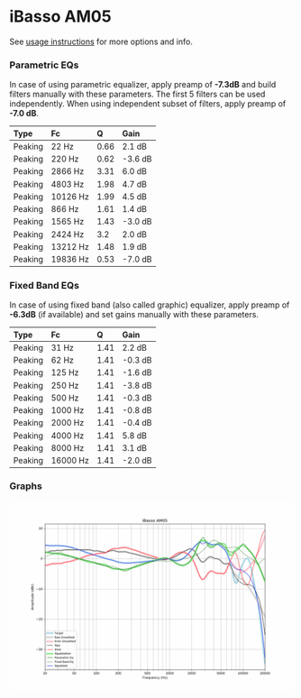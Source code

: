 # iBasso AM05
See [usage instructions](https://github.com/jaakkopasanen/AutoEq#usage) for more options and info.

### Parametric EQs
In case of using parametric equalizer, apply preamp of **-7.3dB** and build filters manually
with these parameters. The first 5 filters can be used independently.
When using independent subset of filters, apply preamp of **-7.0 dB**.

| Type    | Fc       |    Q | Gain    |
|:--------|:---------|:-----|:--------|
| Peaking | 22 Hz    | 0.66 | 2.1 dB  |
| Peaking | 220 Hz   | 0.62 | -3.6 dB |
| Peaking | 2866 Hz  | 3.31 | 6.0 dB  |
| Peaking | 4803 Hz  | 1.98 | 4.7 dB  |
| Peaking | 10126 Hz | 1.99 | 4.5 dB  |
| Peaking | 866 Hz   | 1.61 | 1.4 dB  |
| Peaking | 1565 Hz  | 1.43 | -3.0 dB |
| Peaking | 2424 Hz  | 3.2  | 2.0 dB  |
| Peaking | 13212 Hz | 1.48 | 1.9 dB  |
| Peaking | 19836 Hz | 0.53 | -7.0 dB |

### Fixed Band EQs
In case of using fixed band (also called graphic) equalizer, apply preamp of **-6.3dB**
(if available) and set gains manually with these parameters.

| Type    | Fc       |    Q | Gain    |
|:--------|:---------|:-----|:--------|
| Peaking | 31 Hz    | 1.41 | 2.2 dB  |
| Peaking | 62 Hz    | 1.41 | -0.3 dB |
| Peaking | 125 Hz   | 1.41 | -1.6 dB |
| Peaking | 250 Hz   | 1.41 | -3.8 dB |
| Peaking | 500 Hz   | 1.41 | -0.3 dB |
| Peaking | 1000 Hz  | 1.41 | -0.8 dB |
| Peaking | 2000 Hz  | 1.41 | -0.4 dB |
| Peaking | 4000 Hz  | 1.41 | 5.8 dB  |
| Peaking | 8000 Hz  | 1.41 | 3.1 dB  |
| Peaking | 16000 Hz | 1.41 | -2.0 dB |

### Graphs
![](./iBasso%20AM05.png)